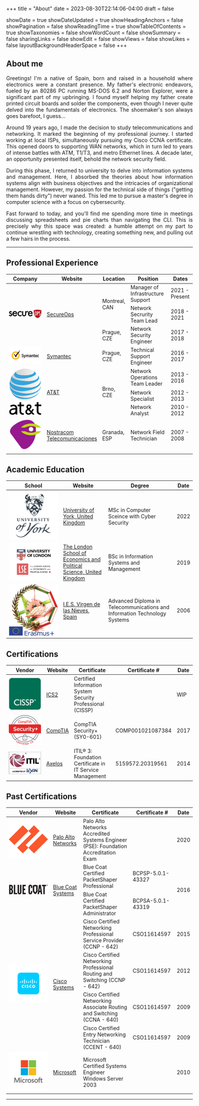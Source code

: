 +++
title = "About"
date = 2023-08-30T22:14:06-04:00
draft = false 

showDate = true
showDateUpdated = true
showHeadingAnchors = false
showPagination = false
showReadingTime = true
showTableOfContents = true
showTaxonomies = false 
showWordCount = false
showSummary = false
sharingLinks = false
showEdit = false
showViews = false
showLikes = false
layoutBackgroundHeaderSpace = false
+++
## About me
<div style="text-align: justify"> Greetings! I'm a native of Spain, born and raised in a household where electronics were a constant presence. My father's electronic endeavors, fueled by an 80286 PC running MS-DOS 6.2 and Norton Explorer, were a significant part of my upbringing. I found myself helping my father create printed circuit boards and solder the components, even though I never quite delved into the fundamentals of electronics. The shoemaker's son always goes barefoot, I guess...

Around 19 years ago, I made the decision to study telecommunications and networking. It marked the beginning of my professional journey. I started working at local ISPs, simultaneously pursuing my Cisco CCNA certificate. This opened doors to supporting WAN networks, which in turn led to years of intense battles with ATM, T1/T3, and metro Ethernet lines. A decade later, an opportunity presented itself, behold the network security field.

During this phase, I returned to university to delve into information systems and management. Here, I absorbed the theories about how information systems align with business objectives and the intricacies of organizational management. However, my passion for the technical side of things ("getting them hands dirty")  never waned. This led me to pursue a master's degree in computer science with a focus on cybersecurity.

Fast forward to today, and you'll find me spending more time in meetings discussing spreadsheets and pie charts than navigating the CLI. This is precisely why this space was created: a humble attempt on my part to continue wrestling with technology, creating something new, and pulling out a few hairs in the process.</div>

---

## Professional Experience  
<table>
    <thead>
        <tr>
            <th>Company</th>
            <th>Website</th>
             <th>Location</th>
            <th>Position</th>
            <th>Dates</th>
        </tr>
    </thead>
    <tbody>
        <tr>
            <td rowspan=4><img class="customEntitityLogo" src="sops.png"/></td>
            <td rowspan=4><a href="https://secureops.com/" target="_blank">SecureOps</a></td>
        </tr>
           <tr>
           <td rowspan=2>Montreal,<br>CAN</td>
            <td>Manager of Infrastructure Support</td>
            <td>2021 - Present</td>
        </tr>
        <tr>
            <td>Network Secrurity Team Lead</td>
            <td>2018 - 2021</td>
         </tr>
        <tr>
            <td>Prague,<br>CZE</td>
            <td>Network Security Engineer</td>
            <td>2017 - 2018</td>
        <tr>
            <td><img class="customEntitityLogo" src="symantec.png"/></td>
            <td><a href="https://www.broadcom.com/products/cybersecurity" target="_blank">Symantec</a></td>
            <td>Prague,<br>CZE</td>
            <td>Technical Support Engineer</td>
            <td>2016 - 2017</td>
        </tr>
         <tr>
            <td rowspan=4><img class="customEntitityLogo" src="att.png"/></td>
            <td rowspan=4><a href="https://www.att.com/" target="_blank">AT&T</a></td>
        </tr>
        <tr>
            <td rowspan=3>Brno,<br>CZE</td>
            <td>Network Operations Team Leader</td>
            <td>2013 - 2016</td>
        </tr>
        <tr>
            <td>Network Specialist</td>
            <td>2012 - 2013</td>
         </tr>
        <tr>
            <td>Network Analyst</td>
            <td>2010 - 2012</td>
        </tr>
           <tr>
            <td><img class="customEntitityLogo" src="nostracom.png"/></td>
            <td><a href="https://www.crunchbase.com/organization/nostracom-telecomunicaciones target="_blank">Nostracom<br>Telecomunicaciones</a></td>
            <td>Granada,<br>ESP</td>
            <td>Network Field Technician</td>
            <td>2007 - 2008</td>
        </tr> 
    </tbody>
</table>

## Academic Education
<table>
    <thead>
        <tr>
            <th>School</th>
            <th>Website</th>
            <th>Degree</th>
            <th>Date</th>
        </tr>
    </thead>
    <tbody>
        <tr>
            <td><img class="customEntitityLogo" style="background-color:transparent"  src="uoy.png"/></td>
            <td><a href="https://www.york.ac.uk/" target="_blank">University of York, United Kingdom</a></td>
            <td>MSc in Computer Sceince with Cyber Security</td>
            <td>2022</td>
        </tr>
        <tr>
            <td><img class="customEntitityLogo" style="background-color:transparent" src="uol.png"/></td>
            <td><a href="https://www.london.ac.uk" target="_blank">The London School of Economics and Political Science, United Kingdom</a></td>
            <td>BSc in Information Systems and Management</td>
            <td>2019</td>
        </tr>
        <tr>
            <td><img class="customEntitityLogo" style="background-color:transparent" src="virgen.png"/></td>
            <td><a href="https://virgendelasnieves.es/" target="_blank">I.E.S. Virgen de las Nieves, Spain</a></td>
            <td>Advanced Diploma in Telecommunications and Information Technology Systems   </td>
            <td>2006</td>
        </tr>
    </tbody>
</table>

## Certifications 

<table>
    <thead>
        <tr>
            <th>Vendor</th>
            <th>Website</th>
            <th>Certificate</th>
            <th>Certificate #</th>
            <th>Date</th>
        </tr>
    </thead>
    <tbody>
        <tr>
            <td ><img class="customEntitityLogo" style="background-color:transparent"  src="cissp.png"/></td>
            <td ><a href="https://www.isc2.org/certifications/cissp/" target="_blank">ICS2</a></td>   
           <td>Certified Information System Security Professional (CISSP)</td>
            <td></td>
            <td >WIP</td>   
        </tr>
         <tr>
            <td ><img class="customEntitityLogo" style="background-color:transparent"  src="comptia.png"/></td>
            <td ><a href="hhttps://www.comptia.org/" target="_blank">CompTIA</a></td>   
           <td>CompTIA Security+ (SY0-601)</td>
            <td>COMP001021087384</td>
            <td >2017</td>   
        </tr>
        <tr>
            <td><img class="customEntitityLogo" style="background-color:transparent"  src="itil.png"/></td>
            <td><a href="https://www.axelos.com/certifications/itil-service-management" target="_blank">Axelos</a></td>   
           <td>ITIL® 3: Foundation Certificate in IT Service Management</td>
            <td>5159572.20319561</td>
            <td >2014</td>   
        </tr>  
    </tbody>
</table>

## Past Certifications 

<table>
    <thead>
        <tr>
            <th>Vendor</th>
            <th>Website</th>
            <th>Certificate</th>
            <th>Certificate #</th>
            <th>Date</th>
        </tr>
    </thead>
    <tbody>
           <tr>
            <td ><img class="customEntitityLogo" style="background-color:transparent"  src="palo.png"/></td>
            <td ><a href="https://www.paloaltonetworks.com/ target="_blank">Palo Alto Networks</a></td>   
           <td>Palo Alto Networks Accredited Systems Engineer (PSE): Foundation Accreditation Exam</td>
            <td></td>
            <td >2020</td>   
        </tr>
      <tr>
            <td rowspan=3><img class="customEntitityLogo" style="background-color:transparent"  src="bluecoat.png"/></td>
            <td rowspan=3><a href="https://www.broadcom.com/products/cybersecurity" target="_blank">Blue Coat Systems</a></td>   
        </tr>
        <tr>
            <td>Blue Coat Certified PacketShaper Professional</td>
            <td>BCPSP-5.0.1-43327</td>
            <td rowspan=2>2016</td>   
        </tr>
        <tr>
            <td>Blue Coat Certified PacketShaper Administrator</td>
            <td>BCPSA-5.0.1-43319</td>
        </tr>
        <tr>
            <td rowspan=5><img class="customEntitityLogo" style="background-color:transparent"  src="cisco.png"/></td>
            <td rowspan=5><a href="https://www.cisco.com/" target="_blank">Cisco Systems</a></td>   
        </tr>
        <tr>
            <td>Cisco Certified Networking Professional Service Provider (CCNP - 642)</td>
            <td>CSO11614597</td>
            <td >2015</td>   
        </tr>
        <tr>
            <td>Cisco Certified Networking Professional Routing and Switching (CCNP - 642)</td>
            <td>CSO11614597</td>
            <td >2012</td>   
        </tr>
        <tr>
            <td>Cisco Certified Networking Associate Routing and Switching (CCNA - 640)</td>
            <td>CSO11614597</td>
            <td >2009</td>   
        </tr>
        <tr>    
            <td>Cisco Certified Entry Networking Technician (CCENT - 640)</td>
            <td>CSO11614597</td>
             <td>2009</td>
         </tr>
           <tr>
            <td ><img class="customEntitityLogo" style="background-color:transparent"  src="microsoft.png"/></td>
            <td ><a href="https://www.microsoft.com/" target="_blank">Microsoft</a></td>   
           <td>Microsoft Certified Systems Engineer Windows Server 2003</td>
            <td></td>
            <td >2010</td>   
        </tr>
    </tbody>
</table>

---